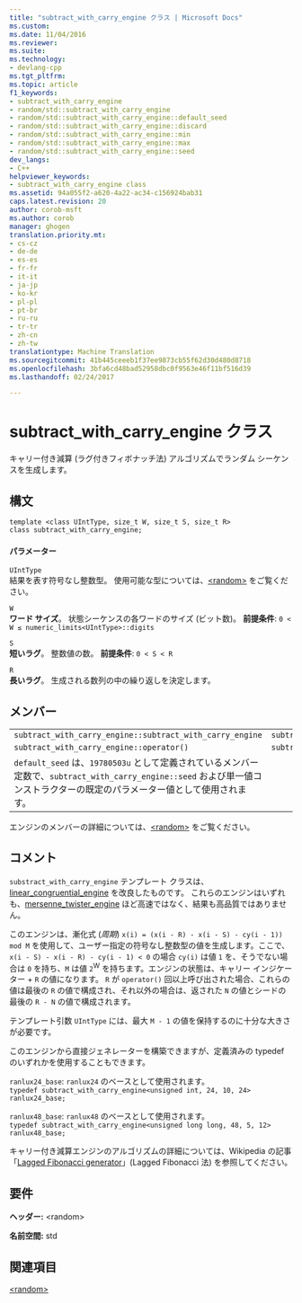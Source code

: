 ```yaml
---
title: "subtract_with_carry_engine クラス | Microsoft Docs"
ms.custom: 
ms.date: 11/04/2016
ms.reviewer: 
ms.suite: 
ms.technology:
- devlang-cpp
ms.tgt_pltfrm: 
ms.topic: article
f1_keywords:
- subtract_with_carry_engine
- random/std::subtract_with_carry_engine
- random/std::subtract_with_carry_engine::default_seed
- random/std::subtract_with_carry_engine::discard
- random/std::subtract_with_carry_engine::min
- random/std::subtract_with_carry_engine::max
- random/std::subtract_with_carry_engine::seed
dev_langs:
- C++
helpviewer_keywords:
- subtract_with_carry_engine class
ms.assetid: 94a055f2-a620-4a22-ac34-c156924bab31
caps.latest.revision: 20
author: corob-msft
ms.author: corob
manager: ghogen
translation.priority.mt:
- cs-cz
- de-de
- es-es
- fr-fr
- it-it
- ja-jp
- ko-kr
- pl-pl
- pt-br
- ru-ru
- tr-tr
- zh-cn
- zh-tw
translationtype: Machine Translation
ms.sourcegitcommit: 41b445ceeeb1f37ee9873cb55f62d30d480d8718
ms.openlocfilehash: 3bfa6cd48bad52958dbc0f9563e46f11bf516d39
ms.lasthandoff: 02/24/2017

---
```

# <a name="subtractwithcarryengine-class"></a>subtract_with_carry_engine クラス
キャリー付き減算 (ラグ付きフィボナッチ法) アルゴリズムでランダム シーケンスを生成します。  
  
## <a name="syntax"></a>構文  
  
```  
template <class UIntType, size_t W, size_t S, size_t R>  
class subtract_with_carry_engine;  
```  
  
#### <a name="parameters"></a>パラメーター  
 `UIntType`  
 結果を表す符号なし整数型。 使用可能な型については、[\<random>](../standard-library/random.md) をご覧ください。  
  
 `W`  
 **ワード サイズ**。 状態シーケンスの各ワードのサイズ (ビット数)。 **前提条件**: `0 < W ≤ numeric_limits<UIntType>::digits`  
  
 `S`  
 **短いラグ**。 整数値の数。 **前提条件**: `0 < S < R`  
  
 `R`  
 **長いラグ**。 生成される数列の中の繰り返しを決定します。  
  
## <a name="members"></a>メンバー  
  
||||  
|-|-|-|  
|`subtract_with_carry_engine::subtract_with_carry_engine`|`subtract_with_carry_engine::min`|`subtract_with_carry_engine::discard`|  
|`subtract_with_carry_engine::operator()`|`subtract_with_carry_engine::max`|`subtract_with_carry_engine::seed`|  
|`default_seed` は、`19780503u` として定義されているメンバー定数で、`subtract_with_carry_engine::seed` および単一値コンストラクターの既定のパラメーター値として使用されます。|||  
  
 エンジンのメンバーの詳細については、[\<random>](../standard-library/random.md) をご覧ください。  
  
## <a name="remarks"></a>コメント  
 `substract_with_carry_engine` テンプレート クラスは、[linear_congruential_engine](../standard-library/linear-congruential-engine-class.md) を改良したものです。 これらのエンジンはいずれも、[mersenne_twister_engine](../standard-library/mersenne-twister-engine-class.md) ほど高速ではなく、結果も高品質ではありません。  
  
 このエンジンは、漸化式 (*周期*) `x(i) = (x(i - R) - x(i - S) - cy(i - 1)) mod M` を使用して、ユーザー指定の符号なし整数型の値を生成します。ここで、`x(i - S) - x(i - R) - cy(i - 1) < 0` の場合 `cy(i)` は値 `1` を、そうでない場合は `0` を持ち、`M` は値 `2`<sup>W</sup> を持ちます。エンジンの状態は、キャリー インジケーター + `R` の値になります。 `R` が `operator()` 回以上呼び出された場合、これらの値は最後の `R` の値で構成され、それ以外の場合は、返された `N` の値とシードの最後の `R - N` の値で構成されます。  
  
 テンプレート引数 `UIntType` には、最大 `M - 1` の値を保持するのに十分な大きさが必要です。  
  
 このエンジンから直接ジェネレーターを構築できますが、定義済みの typedef のいずれかを使用することもできます。  
  
 `ranlux24_base`: `ranlux24` のベースとして使用されます。                   
`typedef subtract_with_carry_engine<unsigned int, 24, 10, 24> ranlux24_base;`  
  
 `ranlux48_base`: `ranlux48` のベースとして使用されます。                   
`typedef subtract_with_carry_engine<unsigned long long, 48, 5, 12> ranlux48_base;`  
  
 キャリー付き減算エンジンのアルゴリズムの詳細については、Wikipedia の記事「[Lagged Fibonacci generator](http://go.microsoft.com/fwlink/LinkId=402445)」(Lagged Fibonacci 法) を参照してください。  
  
## <a name="requirements"></a>要件  
 **ヘッダー:** \<random>  
  
 **名前空間:** std  
  
## <a name="see-also"></a>関連項目  
 [\<random>](../standard-library/random.md)


